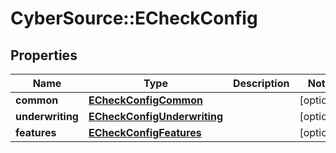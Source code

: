 # CyberSource::ECheckConfig

## Properties
Name | Type | Description | Notes
------------ | ------------- | ------------- | -------------
**common** | [**ECheckConfigCommon**](ECheckConfigCommon.md) |  | [optional] 
**underwriting** | [**ECheckConfigUnderwriting**](ECheckConfigUnderwriting.md) |  | [optional] 
**features** | [**ECheckConfigFeatures**](ECheckConfigFeatures.md) |  | [optional] 


